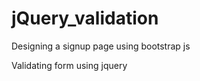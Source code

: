 # jQuery_validation

Designing a signup page using bootstrap js

Validating form using jquery







